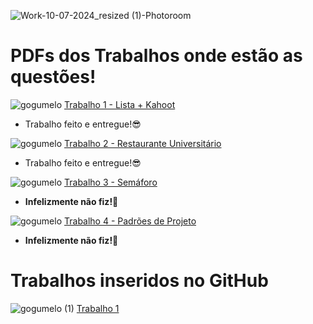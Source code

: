 
![Work-10-07-2024_resized (1)-Photoroom](https://github.com/Perezz21/Programa-o-Orientada-ao-Objeto/assets/163039538/dde01a08-8680-4fa7-844b-8e192db32051)
 # PDFs dos Trabalhos onde estão as questões!
![gogumelo](https://github.com/Perezz21/Programa-o-Orientada-ao-Objeto/assets/163039538/f6732104-fa22-4842-a21b-678e64358ad1) [Trabalho 1 - Lista + Kahoot](https://github.com/brunamota/POO/files/15017615/Trabalho.1.-.POO.pdf)
- Trabalho feito e entregue!😎

![gogumelo](https://github.com/Perezz21/Programa-o-Orientada-ao-Objeto/assets/163039538/f6732104-fa22-4842-a21b-678e64358ad1) [Trabalho 2 - Restaurante Universitário](https://github.com/brunamota/POO/files/15017616/Trabalho.2.-.POO.pdf)
- Trabalho feito e entregue!😎

![gogumelo](https://github.com/Perezz21/Programa-o-Orientada-ao-Objeto/assets/163039538/f6732104-fa22-4842-a21b-678e64358ad1) [Trabalho 3 - Semáforo](https://github.com/brunamota/POO/files/15017683/Trabalho.3.-.POO.pdf)
- **Infelizmente não fiz!🥺**

![gogumelo](https://github.com/Perezz21/Programa-o-Orientada-ao-Objeto/assets/163039538/f6732104-fa22-4842-a21b-678e64358ad1) [Trabalho 4 - Padrões de Projeto](https://github.com/user-attachments/files/16045775/Trabalho.4.-.POO.pdf)
- **Infelizmente não fiz!🥺**
# Trabalhos inseridos no GitHub
 ![gogumelo (1)](https://github.com/Perezz21/Programa-o-Orientada-ao-Objeto/assets/163039538/8c8e0a29-523a-4c1a-a761-3c54fefc93c9)
 [Trabalho 1](https://github.com/Perezz21/Programa-o-Orientada-ao-Objeto/blob/main/Trabalho%201.md)
